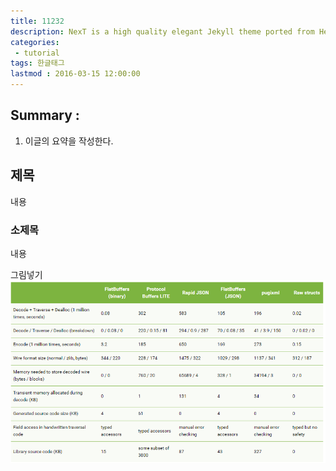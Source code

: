 ```yaml
---
title: 11232
description: NexT is a high quality elegant Jekyll theme ported from Hexo Next. It is crafted from scratch, with love.
categories:
 - tutorial
tags: 한글태그
lastmod : 2016-03-15 12:00:00
---
```


## Summary :
1. 이글의 요약을 작성한다.

## 제목
내용

### 소제목
내용

그림넣기
![pic3](/assets/images/post/10_03.png)



<!-- more -->

<!-- Tip

@카테고리
programming : 프로그래밍
business : 경제/경영 내용
blog : 개인적인 내용 및 생각
machinelearning : 머신러닝 관련 내용
android : 안드로이드 관련 내용 (rxandroid)
project : 개인프로젝트 관련 내용
book : 책 읽은 후기 작성
movie : 영화
writting : 작문
essay : 수필
travel : 여행관련
study : 스터디한 내용 (영어), TED 등등


@목차 작성
## 대목차 (오른쪽에 1.대목차 로 보인다.)
### 소목차 (오른쪽에 1.1소목차 로 보인다.)
* 오른쪽 내어쓰기

@링크
[Text](링크주소)
![Text](그림주소)

@코드 삽입 (블럭)

```
노말 블럭 (highlight 없다 .)
```

```javascript
```python
```ruby

{% highlight ruby linenos %}
def foo
  puts 'foo'
end
{% endhighlight %}


@색상강조

`색강조(회색배경)`

@이모지 넣기
웃는 이모지 : :smile:

:bowtie::smile::laughing::blush::smiley::relaxed::smirk:
:heart_eyes::kissing_heart::kissing_closed_eyes::flushed::relieved::satisfied::grin:

@페이지 제목에 사진을 넣기(홈에서 미리보임)
photos:
- http://ww1.sinaimg.cn/mw690/81b78497jw1emfgwkasznj21hc0u0qb7.jpg
- http://ww3.sinaimg.cn/mw690/81b78497jw1emfgwjrh2pj21hc0u01g3.jpg
- http://ww2.sinaimg.cn/mw690/81b78497jw1emfgwil5xkj21hc0u0tpm.jpg
- http://ww3.sinaimg.cn/mw690/81b78497jw1emfgvcdn25j21hc0u0qpa.jpg

@테이블 넣기

| Table Header 1 | Table Header 2 | Table Header 3 |
| --- | --- | --- |
| Division 1 | Division 2 | Division 3 |
| Division 1 | Division 2 | Division 3 |
| Division 1 | Division 2 | Division 3 |

@테그 넣기
tags:
- Foo
- Bar
- Baz

@카테고리 넣기.
categories:
- Foo
- Bar
- Baz

-->
